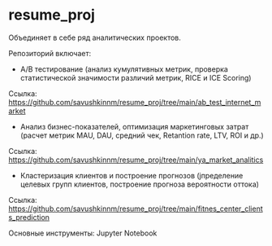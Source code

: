# resume_proj

Объединяет в себе ряд аналитических проектов.

Репозиторий включает:

- A/B тестирование (анализ кумулятивных метрик, проверка статистической значимости различий метрик, RICE и ICE Scoring)

Ссылка: https://github.com/savushkinnm/resume_proj/tree/main/ab_test_internet_market

- Анализ бизнес-показателей, оптимизация маркетинговых затрат (расчет метрик MAU, DAU, средний чек, Retantion rate, LTV, ROI и др.)

Ссылка: https://github.com/savushkinnm/resume_proj/tree/main/ya_market_analitics

- Кластеризация клиентов и построение прогнозов (jпределение целевыx групп клиентов, построение прогноза вероятности оттока)

Ссылка: https://github.com/savushkinnm/resume_proj/tree/main/fitnes_center_clients_prediction

Основные инструменты: Jupyter Notebook

